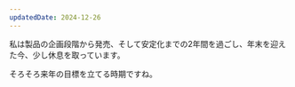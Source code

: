 ```yaml
---
updatedDate: 2024-12-26
---
```


私は製品の企画段階から発売、そして安定化までの2年間を過ごし、年末を迎えた今、少し休息を取っています。

そろそろ来年の目標を立てる時期ですね。
